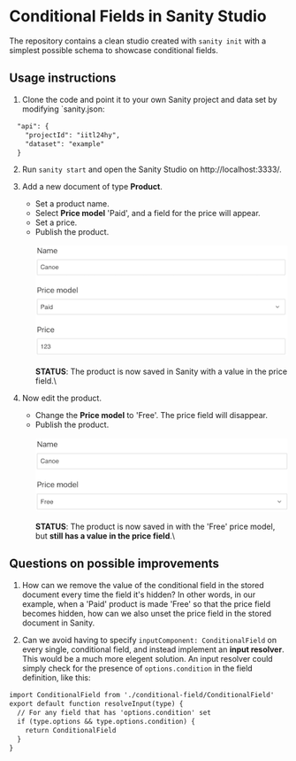 # Conditional Fields in Sanity Studio

The repository contains a clean studio created with `sanity init` with a simplest possible schema to showcase conditional fields.

## Usage instructions

1. Clone the code and point it to your own Sanity project and data set by modifying `sanity.json:
```
  "api": {
    "projectId": "iitl24hy",
    "dataset": "example"
  }
```

2. Run `sanity start` and open the Sanity Studio on http://localhost:3333/.

3. Add a new document of type **Product**.
    * Set a product name.
    * Select **Price model** 'Paid', and a field for the price will appear.
    * Set a price.
    * Publish the product.\
\
![Product with price](https://github.com/bjornwang/sanity-conditional-fields/blob/master/static/readme/1.png)\
\
**STATUS**: The product is now saved in Sanity with a value in the price field.\


4. Now edit the product.
    * Change the **Price model** to 'Free'. The price field will disappear.
    * Publish the product.\
\
![Product without price](https://github.com/bjornwang/sanity-conditional-fields/blob/master/static/readme/2.png)\
\
**STATUS**: The product is now saved in with the 'Free' price model, but **still has a value in the price field**.\


## Questions on possible improvements

1. How can we remove the value of the conditional field in the stored document every time the field it's hidden?
In other words, in our example, when a 'Paid' product is made 'Free' so that the price field becomes hidden, how can we also unset the price field in the stored document in Sanity.

2. Can we avoid having to specify `inputComponent: ConditionalField` on every single, conditional field, and instead implement an **input resolver**. This would be a much more elegent solution. An input resolver could simply check for the presence of `options.condition` in the field definition, like this:
```
import ConditionalField from './conditional-field/ConditionalField'
export default function resolveInput(type) {
  // For any field that has 'options.condition' set
  if (type.options && type.options.condition) {
    return ConditionalField
  }
}
```
